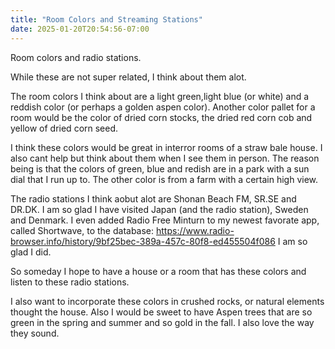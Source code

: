 ```yaml
---
title: "Room Colors and Streaming Stations"
date: 2025-01-20T20:54:56-07:00
---
```

Room colors and radio stations.

While these are not super related, I think about them alot.

The room colors I think about are a light green,light blue (or white) and a reddish color (or perhaps a golden aspen color). Another color pallet for a room would be the color of dried corn stocks, the dried red corn cob and yellow of dried corn seed. 

I think these colors would be great in interror rooms of a straw bale house. I also cant help but think about them when I see them in person. The reason being is that the colors of green, blue and redish are in a park with a sun dial that I run up to. The other color is from a farm with a certain high view. 

The radio stations I think aobut alot are Shonan Beach FM, SR.SE and DR.DK. I am so glad I have visited Japan (and the radio station), Sweden and Denmark. I even added Radio Free Minturn to my newest favorate app, called Shortwave, to the database: https://www.radio-browser.info/history/9bf25bec-389a-457c-80f8-ed455504f086 I am so glad I did. 

So someday I hope to have a house or a room that has these colors and listen to these radio stations.

I also want to incorporate these colors in crushed rocks, or natural elements thought the house. Also I would be sweet to have Aspen trees that are so green in the spring and summer and so gold in the fall. I also love the way they sound. 
